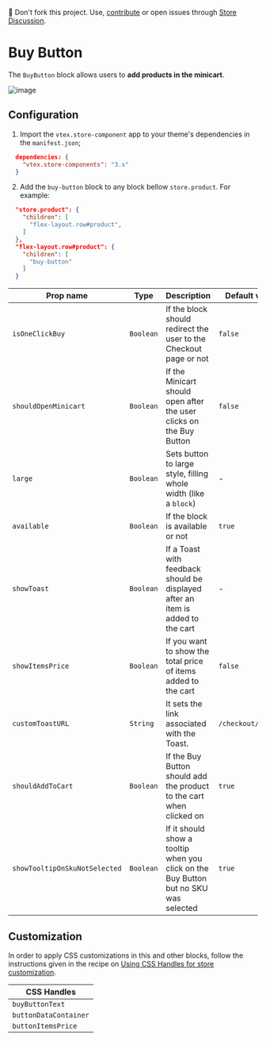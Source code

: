 📢 Don't fork this project. Use, [contribute](https://github.com/vtex-apps/awesome-io#contributing) or open issues through [Store Discussion](https://github.com/vtex-apps/store-discussion).

# Buy Button

The `BuyButton` block allows users to **add products in the minicart**.

![image](https://user-images.githubusercontent.com/284515/70233985-69e13700-173e-11ea-91f7-6675a6a0e73b.png)

## Configuration

1. Import the `vtex.store-component` app to your theme's dependencies in the `manifest.json`;

```json
  dependencies: {
    "vtex.store-components": "3.x"
  }
```

2. Add the `buy-button` block to any block bellow `store.product`. For example:

```json
  "store.product": {
    "children": [
      "flex-layout.row#product",
    ]
  },
  "flex-layout.row#product": {
    "children": [
      "buy-button"
    ]
  }
```

| Prop name            | Type      | Description                                                                      | Default value      |
| -------------------- | --------- | -------------------------------------------------------------------------------- | ------------------ |
| `isOneClickBuy`      | `Boolean` | If the block should redirect the user to the Checkout page or not                                      | `false`              |
| `shouldOpenMinicart` | `Boolean` | If the Minicart should open after the user clicks on the Buy Button                               | `false`              |
| `large`              | `Boolean` | Sets button to large style, filling whole width (like a `block`)                 | -                  |
| `available`          | `Boolean` | If the block is available or not                                                 | `true`               |
| `showToast`          | `Boolean` | If a Toast with feedback should be displayed after an item is added to the cart       | -                  |
| `showItemsPrice`     | `Boolean` | If you want to show the total price of items added to the cart                 | `false`              |
| `customToastURL`     | `String`  | It sets the link associated with the Toast. | `/checkout/#/cart` |
| `shouldAddToCart`    | `Boolean` | If the Buy Button should add the product to the cart when clicked on                                            | `true`          |
| `showTooltipOnSkuNotSelected` | `Boolean` | If it should show a tooltip when you click on the Buy Button but no SKU was selected | `true` |

## Customization

In order to apply CSS customizations in this and other blocks, follow the instructions given in the recipe on [Using CSS Handles for store customization](https://vtex.io/docs/recipes/style/using-css-handles-for-store-customization).

| CSS Handles |
| --- |
| `buyButtonText`       |
| `buttonDataContainer` |
| `buttonItemsPrice`    |
